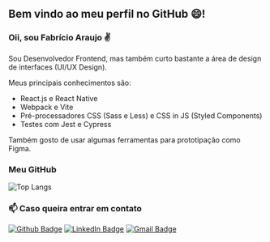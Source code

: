 ## Bem vindo ao meu perfil no GitHub :smile:!

### Oii, sou Fabrício Araujo ✌

Sou Desenvolvedor Frontend, mas também curto bastante a área de design de interfaces (UI/UX Design).

Meus principais conhecimentos são: 
- React.js e React Native
- Webpack e Vite
- Pré-processadores CSS (Sass e Less) e CSS in JS (Styled Components)
- Testes com Jest e Cypress

Também gosto de usar algumas ferramentas para prototipação como Figma.

### Meu GitHub
![Top Langs](https://github-readme-stats.vercel.app/api/top-langs/?username=fabricio-ap&hide_progress=true&locale=pt-br&theme=github_dark)


### 📫 Caso queira entrar em contato
[![Github Badge](https://img.shields.io/badge/-Github-000?style=for-the-badge&logo=Github&logoColor=white&link=https://github.com/fabricio-ap/)](https://github.com/fabricio-ap/)
[![LinkedIn Badge](https://img.shields.io/badge/-LinkedIn-0A66C2?logo=linkedin&logoColor=white&style=for-the-badge&link=https://www.linkedin.com/in/fabricioapereira/)](https://www.linkedin.com/in/fabricioapereira/)
[![Gmail Badge](https://img.shields.io/badge/-Gmail-FF0000?style=for-the-badge&labelColor=FF0000&logo=gmail&logoColor=white&link=mailto:<fabricioaraujo051@gmail.com>)](mailto:<fabricioaraujo051@gmail.com>)
